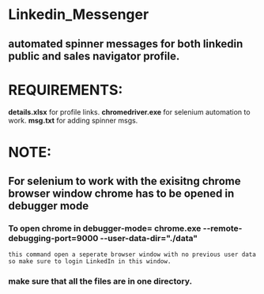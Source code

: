# Linkedin_Messenger
## automated spinner messages for both linkedin public and sales navigator profile.

# REQUIREMENTS:
**details.xlsx** for profile links.
**chromedriver.exe** for selenium automation to work.
**msg.txt** for adding spinner msgs.

# NOTE:
## For selenium to work with the exisitng chrome browser window chrome has to be opened in debugger mode

### To open chrome in debugger-mode= chrome.exe --remote-debugging-port=9000 --user-data-dir="./data"
```this command open a seperate browser window with no previous user data so make sure to login LinkedIn in this window.```

### make sure that all the files are in one directory.
